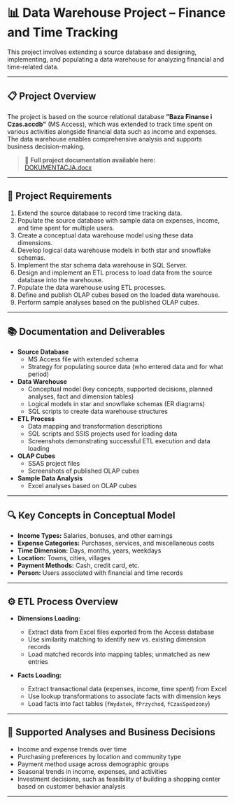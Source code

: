 # 📊 Data Warehouse Project – Finance and Time Tracking

This project involves extending a source database and designing, implementing, and populating a data warehouse for analyzing financial and time-related data.  

---

## 📋 Project Overview

The project is based on the source relational database **"Baza Finanse i Czas.accdb"** (MS Access), which was extended to track time spent on various activities alongside financial data such as income and expenses. The data warehouse enables comprehensive analysis and supports business decision-making.

> 📄 **Full project documentation available here:**  
> [DOKUMENTACJA.docx](https://github.com/PawWoz/data-warehouse-etl-olap/blob/main/DOKUMENTACJA.docx)

---

## 🎯 Project Requirements

1. Extend the source database to record time tracking data.
2. Populate the source database with sample data on expenses, income, and time spent for multiple users.
3. Create a conceptual data warehouse model using these data dimensions.
4. Develop logical data warehouse models in both star and snowflake schemas.
5. Implement the star schema data warehouse in SQL Server.
6. Design and implement an ETL process to load data from the source database into the warehouse.
7. Populate the data warehouse using ETL processes.
8. Define and publish OLAP cubes based on the loaded data warehouse.
9. Perform sample analyses based on the published OLAP cubes.

---

## 📚 Documentation and Deliverables

- **Source Database**  
  - MS Access file with extended schema  
  - Strategy for populating source data (who entered data and for what period)  
- **Data Warehouse**  
  - Conceptual model (key concepts, supported decisions, planned analyses, fact and dimension tables)  
  - Logical models in star and snowflake schemas (ER diagrams)  
  - SQL scripts to create data warehouse structures  
- **ETL Process**  
  - Data mapping and transformation descriptions  
  - SQL scripts and SSIS projects used for loading data  
  - Screenshots demonstrating successful ETL execution and data loading  
- **OLAP Cubes**  
  - SSAS project files  
  - Screenshots of published OLAP cubes  
- **Sample Data Analysis**  
  - Excel analyses based on OLAP cubes  

---

## 🔍 Key Concepts in Conceptual Model

- **Income Types:** Salaries, bonuses, and other earnings  
- **Expense Categories:** Purchases, services, and miscellaneous costs  
- **Time Dimension:** Days, months, years, weekdays  
- **Location:** Towns, cities, villages  
- **Payment Methods:** Cash, credit card, etc.  
- **Person:** Users associated with financial and time records  

---

## ⚙️ ETL Process Overview

- **Dimensions Loading:**  
  - Extract data from Excel files exported from the Access database  
  - Use similarity matching to identify new vs. existing dimension records  
  - Load matched records into mapping tables; unmatched as new entries  

- **Facts Loading:**  
  - Extract transactional data (expenses, income, time spent) from Excel  
  - Use lookup transformations to associate facts with dimension keys  
  - Load facts into fact tables (`fWydatek`, `fPrzychod`, `fCzasSpedzony`)  

---

## 🎯 Supported Analyses and Business Decisions

- Income and expense trends over time  
- Purchasing preferences by location and community type  
- Payment method usage across demographic groups  
- Seasonal trends in income, expenses, and activities  
- Investment decisions, such as feasibility of building a shopping center based on customer behavior analysis  

---
